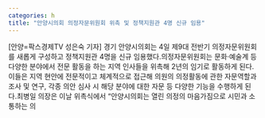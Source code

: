 ```yaml
---
categories: h
title: "안양시의회 의정자문위원회 위촉 및 정책지원관 4명 신규 임용"
---
```

[안양=팍스경제TV 성은숙 기자] 경기 안양시의회는 4일 제9대 전반기 의정자문위원회를 새롭게 구성하고 정책지원관 4명을 신규 임용했다.의정자문위원회는 문화&middot;예술계 등 다양한 분야에서 전문 활동을 하는 지역 인사들을 위촉해 2년의 임기로 활동하게 된다.이들은 지역 현안에 전문적이고 체계적으로 접근해 의원의 의정활동에 관한 자문역할과 조사 및 연구, 각종 의안 심사 시 해당 분야에 대한 자문 등 다양한 기능을 수행하게 된다.최병일 의장은 이날 위촉식에서 &ldquo;안양시의회는 열린 의정의 마음가짐으로 시민과 소통하는 의